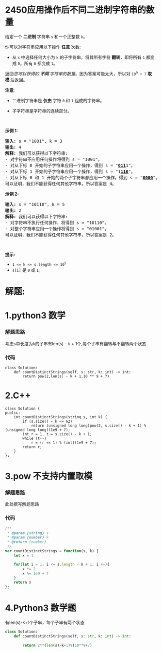 # 2450应用操作后不同二进制字符串的数量
<p>给定一个&nbsp;<strong>二进制&nbsp;</strong>字符串 <code>s</code> 和一个正整数 <code>k</code>。</p>

<p>你可以对字符串应用以下操作&nbsp;<strong>任意&nbsp;</strong>次数:</p>

<ul>
	<li>从 <code>s</code> 中选择任何大小为 <code>k</code> 的子字符串，将其所有字符&nbsp;<strong>翻转</strong>，即将所有 <code>1</code>&nbsp;都变成 <code>0</code>，所有 <code>0</code>&nbsp;都变成 <code>1</code>。</li>
</ul>

<p>返回<em>您可以获得的&nbsp;<strong>不同&nbsp;</strong>字符串的数量。</em>因为答案可能太大，所以对 <code>10<sup>9</sup> + 7</code>&nbsp;<strong>取模&nbsp;</strong>后返回。</p>

<p><b>注意</b>:</p>

<ul>
	<li>二进制字符串是&nbsp;<strong>仅由&nbsp;</strong>字符 <code>0</code> 和 <code>1</code> 组成的字符串。</li>
	<li>
	<p data-group="1-1">子字符串是字符串的连续部分。</p>
	</li>
</ul>

<p>&nbsp;</p>

<p><strong>示例 1:</strong></p>

<pre>
<strong>输入:</strong> s = "1001", k = 3
<strong>输出:</strong> 4
<strong>解释:</strong> 我们可以获得以下字符串:
- 对字符串不应用任何操作将得到 s = "1001"。
- 对从下标 0 开始的子字符串应用一个操作，得到 s = "<u><strong>011</strong></u>1"。
- 对从下标 1 开始的子字符串应用一个操作，得到 s = "1<u><strong>110</strong></u>"。
- 对从下标 0 和 1 开始的两个子字符串都应用一个操作，得到 s = "<u><strong>0000</strong></u>"。
可以证明，我们不能获得任何其他字符串，所以答案是 4。</pre>

<p><strong>示例 2:</strong></p>

<pre>
<strong>输入:</strong> s = "10110", k = 5
<strong>输出:</strong> 2
<strong>解释:</strong> 我们可以获得以下字符串:
- 对字符串不执行任何操作，将得到 s = "10110"。
- 对整个字符串应用一个操作将得到 s = "01001"。
可以证明，我们不能获得任何其他字符串，所以答案是 2。
</pre>

<p>&nbsp;</p>

<p><strong>提示:</strong></p>

<ul>
	<li><code>1 &lt;= k &lt;= s.length &lt;= 10<sup>5</sup></code></li>
	<li><code>s[i]</code>&nbsp;是&nbsp;<code>0</code> 或&nbsp;<code>1</code>。</li>
</ul>
































# 解题:
# 1.python3 数学
### 解题思路
考虑s中长度为k的子串有len(s) - k + 1个,每个子串有翻转与不翻转两个状态
### 代码

```python3
class Solution:
    def countDistinctStrings(self, s: str, k: int) -> int:
        return pow(2,len(s) - k + 1,10 ** 9 + 7)
```
# 2.C++
```
class Solution {
public:
    int countDistinctStrings(string s, int k) {
        if (s.size() - k <= 62)
            return (unsigned long long)pow(2, s.size() - k + 1) % (unsigned long long)(1e9 + 7);
        int r = 1, t = s.size() - k + 1;
        while (t--)
            r = (r << 1) % (int)(1e9 + 7);
        return r;
    }
};
```
# 3.pow 不支持内置取模
### 解题思路
此处撰写解题思路

### 代码

```javascript
/**
 * @param {string} s
 * @param {number} k
 * @return {number}
 */
var countDistinctStrings = function(s, k) {
    let x = 1

    for(let i = 1; i <= s.length - k + 1; i ++){
        x *= 2 
        x %= 1e9 + 7
    }
    return x 
};
```
# 4.Python3 数学题
有len(s)-k+1个子串，每个子串有两个状态
```python []
class Solution:
    def countDistinctStrings(self, s: str, k: int) -> int:
        
        return 2**(len(s)-k+1)%(10**9+7)
```

